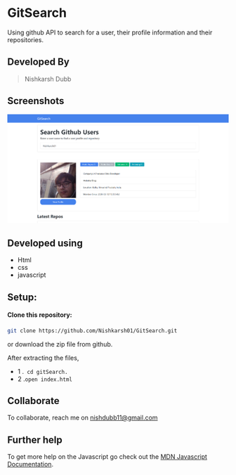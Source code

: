 # GitSearch
Using github API to search for a user, their profile information and their repositories.

## Developed By
> Nishkarsh Dubb

## Screenshots
![App Screenshot](images/1.png)

## Developed using
* Html
* css
* javascript

## Setup:

#### Clone this repository:

```bash
git clone https://github.com/Nishkarsh01/GitSearch.git
```
or download the zip file from github.

After extracting the files, 

* 1  .`` cd gitSearch.`` 
* 2  .``open index.html``

## Collaborate
To collaborate, reach me on [nishdubb11@gmail.com]()

## Further help

To get more help on the Javascript go check out the [MDN Javascript Documentation](https://developer.mozilla.org/en-US/docs/Web/JavaScript).

